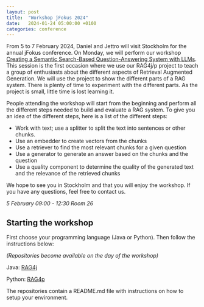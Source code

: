 ```yaml
---
layout: post
title:  "Workshop jFokus 2024"
date:   2024-01-24 05:00:00 +0100
categories: conference
---
```

From 5 to 7 February 2024, Daniel and Jettro will visit Stockholm for the annual jFokus conference. On Monday, we will perform
our workshop [Creating a Semantic Search-Based Question-Answering System with LLMs](https://www.jfokus.se/talks/1642).
This session is the first occasion where we use our RAG4j/p project to teach a group of enthusiasts about the different aspects of
Retrieval Augmented Generation. We will use the project to show the different parts of a RAG system. There is plenty of
time to experiment with the different parts. As the project is small, little time is lost learning it.

People attending the workshop will start from the beginning and perform all the different steps needed to build and evaluate a RAG system. To give you an idea of the different steps, here is a list of the different steps:
- Work with text; use a splitter to split the text into sentences or other chunks.
- Use an embedder to create vectors from the chunks
- Use a retriever to find the most relevant chunks for a given question
- Use a generator to generate an answer based on the chunks and the question
- Use a quality component to determine the quality of the generated text and the relevance of the retrieved chunks

We hope to see you in Stockholm and that you will enjoy the workshop. If you have any questions, feel free to contact us.

_5 February 09:00 - 12:30 Room 26_

## Starting the workshop
First choose your programming language (Java or Python). Then follow the instructions below:

_(Repositories become available on the day of the workshop)_

Java: [RAG4j](https://github.com/RAG4J/rag4j-jfokus)

Python: [RAG4p](https://github.com/RAG4J/rag4p-jfokus)

The repositories contain a README.md file with instructions on how to setup your environment.